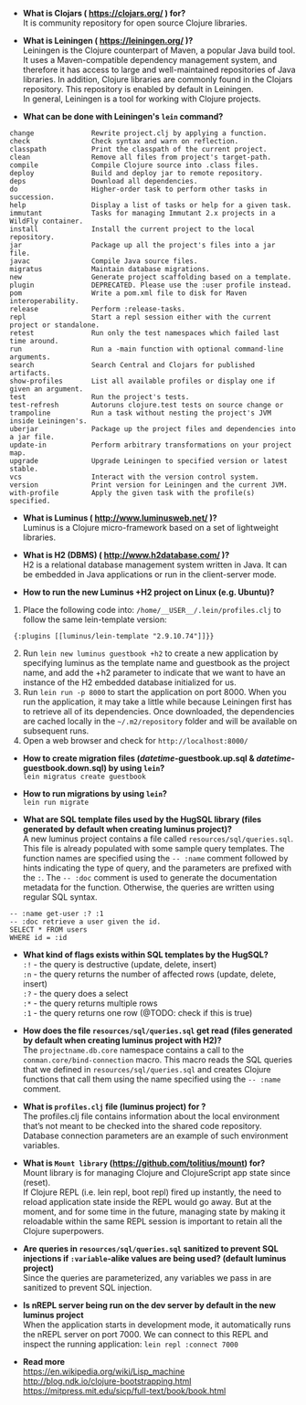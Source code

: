   - **What is Clojars ( https://clojars.org/ ) for?**  
  It is community repository for open source Clojure libraries.
  
  - **What is Leiningen ( https://leiningen.org/ )?**  
   Leiningen is the Clojure counterpart of Maven, a popular Java build tool. It uses a Maven-compatible dependency management system, and therefore it has access to large and well-maintained repositories of Java libraries. In addition, Clojure libraries are commonly found in the Clojars repository. This repository is enabled by default in Leiningen.  
In general, Leiningen is a tool for working with Clojure projects.  
   
   - **What can be done with Leiningen's `lein` command?**  
```
change              Rewrite project.clj by applying a function.
check               Check syntax and warn on reflection.
classpath           Print the classpath of the current project.
clean               Remove all files from project's target-path.
compile             Compile Clojure source into .class files.
deploy              Build and deploy jar to remote repository.
deps                Download all dependencies.
do                  Higher-order task to perform other tasks in succession.
help                Display a list of tasks or help for a given task.
immutant            Tasks for managing Immutant 2.x projects in a WildFly container.
install             Install the current project to the local repository.
jar                 Package up all the project's files into a jar file.
javac               Compile Java source files.
migratus            Maintain database migrations.
new                 Generate project scaffolding based on a template.
plugin              DEPRECATED. Please use the :user profile instead.
pom                 Write a pom.xml file to disk for Maven interoperability.
release             Perform :release-tasks.
repl                Start a repl session either with the current project or standalone.
retest              Run only the test namespaces which failed last time around.
run                 Run a -main function with optional command-line arguments.
search              Search Central and Clojars for published artifacts.
show-profiles       List all available profiles or display one if given an argument.
test                Run the project's tests.
test-refresh        Autoruns clojure.test tests on source change or
trampoline          Run a task without nesting the project's JVM inside Leiningen's.
uberjar             Package up the project files and dependencies into a jar file.
update-in           Perform arbitrary transformations on your project map.
upgrade             Upgrade Leiningen to specified version or latest stable.
vcs                 Interact with the version control system.
version             Print version for Leiningen and the current JVM.
with-profile        Apply the given task with the profile(s) specified.
```
   
  - **What is Luminus ( http://www.luminusweb.net/ )?**  
  Luminus is a Clojure micro-framework based on a set of lightweight libraries.
  
  - **What is H2 (DBMS) ( http://www.h2database.com/ )?**  
  H2 is a relational database management system written in Java. It can be embedded in Java applications or run in the client-server mode.
  
  - **How to run the new Luminus +H2 project on Linux (e.g. Ubuntu)?**  
1. Place the following code into: `/home/__USER__/.lein/profiles.clj` to follow the same lein-template version:
```{:user
 {:plugins [[luminus/lein-template "2.9.10.74"]]}}
```
2. Run `lein new luminus guestbook +h2` to create a new application by specifying luminus as the template name and guestbook as the project name, and add the +h2 parameter to indicate that we want to have an instance of the H2 embedded database initialized for us.  
3. Run `lein run -p 8000` to start the application on port 8000. When you run the application, it may take a little while because Leiningen first has to retrieve all of its dependencies. Once downloaded, the dependencies are cached locally in the `~/.m2/repository` folder and will be available on subsequent runs.
4. Open a web browser and check for `http://localhost:8000/`

  - **How to create migration files (_datetime_-guestbook.up.sql & _datetime_-guestbook.down.sql) by using `lein`?**  
  `lein migratus create guestbook`
  
  - **How to run migrations by using `lein`?**  
  `lein run migrate`
  
  - **What are SQL template files used by the HugSQL library (files generated by default when creating luminus project)?**  
  A new luminus project contains a file called `resources/sql/queries.sql`. This file is already populated with some sample query templates. The function names are specified using the `-- :name` comment followed by hints indicating the type of query, and the parameters are prefixed with the `:`. The `-- :doc` comment is used to generate the documentation metadata for the function. Otherwise, the queries are written using regular SQL syntax.  
```
-- :name get-user :? :1
-- :doc retrieve a user given the id.
SELECT * FROM users
WHERE id = :id
```
  - **What kind of flags exists within SQL templates by the HugSQL?**  
  `:!` - the query is destructive (update, delete, insert)  
  `:n` - the query returns the number of affected rows (update, delete, insert)  
  `:?` - the query does a select  
  `:*` - the query returns multiple rows  
  `:1` - the query returns one row (@TODO: check if this is true)  
  
  - **How does the file `resources/sql/queries.sql` get read (files generated by default when creating luminus project with H2)?**  
  The `projectname.db.core` namespace contains a call to the `conman.core/bind-connection` macro. This macro reads the SQL queries that we defined in `resources/sql/queries.sql` and creates Clojure functions that call them using the name specified using the `-- :name` comment.
  
  - **What is `profiles.clj` file (luminus project) for ?**  
The profiles.clj file contains information about the local environment that’s not meant to be checked into the shared code repository. Database connection parameters are an example of such environment variables.

  - **What is `Mount library` (https://github.com/tolitius/mount) for?**  
Mount library is for managing Clojure and ClojureScript app state since (reset).  
If Clojure REPL (i.e. lein repl, boot repl) fired up instantly, the need to reload application state inside the REPL would go away. But at the moment, and for some time in the future, managing state by making it reloadable within the same REPL session is important to retain all the Clojure superpowers.
  
  - **Are queries in `resources/sql/queries.sql` sanitized to prevent SQL injections if `:variable`-alike values are being used? (default luminus project)**  
  Since the queries are parameterized, any variables we pass in are sanitized to prevent SQL injection.
  
  - **Is nREPL server being run on the dev server by default in the new luminus project**  
  When the application starts in development mode, it automatically runs the nREPL server on port 7000. We can connect to this REPL and inspect the running application: `lein repl :connect 7000`
  
  
  
  
  
  
  
  - **Read more**  
  https://en.wikipedia.org/wiki/Lisp_machine  
  http://blog.ndk.io/clojure-bootstrapping.html  
  https://mitpress.mit.edu/sicp/full-text/book/book.html  
  
